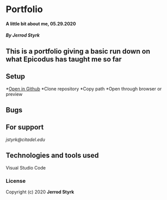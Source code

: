 # **Portfolio**

#### A little bit about me, 05.29.2020

#### _By Jerrod Styrk_

## This is a portfolio giving a basic run down on what Epicodus has taught me so far

## Setup

*[Open in Github](https://github.com/SJerrod/Portfolio.git)
*Clone repository 
*Copy path
*Open through browser or preview

## Bugs

## For support

_jstyrk@citadel.edu_

## Technologies and tools used

Visual Studio Code

### License

Copyright (c) 2020 **Jerrod Styrk**